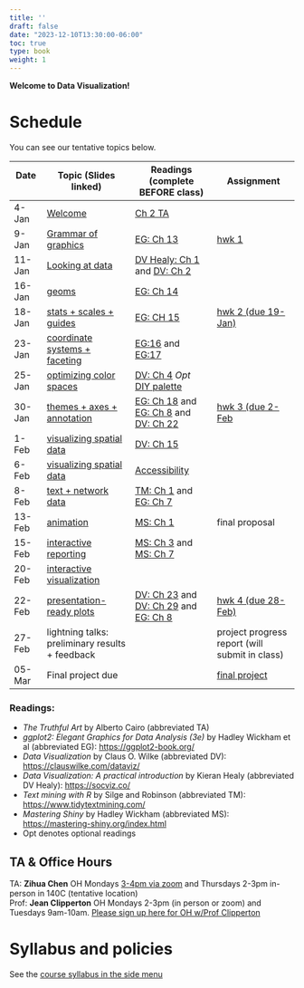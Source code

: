 ```yaml
---
title: ''
draft: false
date: "2023-12-10T13:30:00-06:00"
toc: true
type: book
weight: 1
---
```


**Welcome to Data Visualization!** 

# Schedule 
You can see our tentative topics below. 

| Date &emsp; &emsp;  | Topic (Slides linked)   | Readings (complete BEFORE class)  |   Assignment      | 
| ------ | ----------------------------- | --------------- | --------------- | 
| 4-Jan  | [Welcome](slides/01-intro)  | [Ch 2 TA](https://uchicago.box.com/s/m4k9lktogthqmernmjn1r7gnflews4bg)   |
| 9-Jan  |  [Grammar of graphics](slides/02-grammar-of-graphics)  | [EG: Ch 13](https://ggplot2-book.org/mastery.html)| [hwk 1](/assignments/assign1/)   |     
| 11-Jan | [Looking at data ](slides/03-look-at-data)       |[DV Healy: Ch 1](https://socviz.co/lookatdata.html) and [DV: Ch 2](https://clauswilke.com/dataviz/aesthetic-mapping.html) |                 |
| 16-Jan | [geoms](slides/04-geoms) 	|     [EG: Ch 14](https://ggplot2-book.org/layers.html)          ||
| 18-Jan | [stats + scales + guides ](slides/05-stats-scales-guides)    |[EG: CH 15](https://ggplot2-book.org/scales-guides.html)| [hwk 2 (due 19-Jan)](/assignments/assign2/)       |
| 23-Jan  | [coordinate systems + faceting](slides/06-coordinates-facets)  &nbsp; &nbsp; | [EG:16](https://ggplot2-book.org/coord.html) and [EG:17](https://ggplot2-book.org/facet.html)|
| 25-Jan | [optimizing color spaces ](slides/07-optimizing-color-spaces)       |  [DV: Ch 4](https://clauswilke.com/dataviz/color-basics.html) *Opt* [DIY palette](https://blog.datawrapper.de/colors-for-data-vis-style-guides/)       |
| 30-Jan | [themes + axes + annotation](slides/08-themes-axes-annotations)  |[EG: Ch 18](https://ggplot2-book.org/polishing.html) and [EG: Ch 8](https://ggplot2-book.org/annotations.html) and [DV: Ch 22](https://clauswilke.com/dataviz/figure-titles-captions.html) &emsp; &nbsp; |[hwk 3 (due 2-Feb](/assignments/assign3/)   |
| 1-Feb  |[visualizing spatial data ](slides/11-visualize-spatial-i) |[DV: Ch 15](https://clauswilke.com/dataviz/geospatial-data.html)| |
| 6-Feb  | [visualizing spatial data](slides/12-visualize-spatial-ii)   |[Accessibility](https://medium.com/nightingale/writing-alt-text-for-data-visualization-2a218ef43f81) |            |
| 8-Feb  |  [text + network data](slides/13-visualize-text-network)   |[TM: Ch 1](https://www.tidytextmining.com/tidytext.html) and [EG: Ch 7](https://ggplot2-book.org/networks.html)  |          |
| 13-Feb |[animation  ](slides/14-animation)     | [MS: Ch 1](https://mastering-shiny.org/basic-app.html)          |  final proposal  |
| 15-Feb | [interactive reporting](slides/15-interactive-reporting)   | [MS: Ch 3](https://mastering-shiny.org/basic-reactivity.html) and [MS: Ch 7](https://mastering-shiny.org/action-graphics.html) |         |
| 20-Feb | [interactive visualization](slides/16-interactive-visualization)  | |     |
| 22-Feb |  [presentation-ready plots](slides/09-presentation-ready-plots)   | [DV: Ch 23](https://clauswilke.com/dataviz/balance-data-context.html) and [DV: Ch 29](https://clauswilke.com/dataviz/telling-a-story.html) and [EG: Ch 8](https://socviz.co/refineplots.html) |   [hwk 4 (due 28-Feb)](/assignments/assign4/)      |
| 27-Feb | lightning talks: preliminary results + feedback ||      project progress report (will submit in class)|
| 05-Mar | Final project due             |  | [final project](/assignments/final-project/)|

### Readings:
* *The Truthful Art* by Alberto Cairo (abbreviated TA)
* *ggplot2: Elegant Graphics for Data Analysis (3e)* by Hadley Wickham et al (abbreviated EG): https://ggplot2-book.org/ 
* *Data Visualization* by Claus O. Wilke (abbreviated DV): https://clauswilke.com/dataviz/
* *Data Visualization: A practical introduction* by Kieran Healy (abbreviated DV Healy): https://socviz.co/
* *Text mining with R* by Silge and Robinson (abbreviated TM): https://www.tidytextmining.com/
* *Mastering Shiny* by Hadley Wickham (abbreviated MS): https://mastering-shiny.org/index.html
* Opt denotes optional readings



## TA & Office Hours 
TA: **Zihua Chen** OH Mondays [3-4pm via zoom]( https://uchicago.zoom.us/j/4346795521?pwd=bXNIdW00NWRoRWRMWnVWdDVGR1BxQT09) and Thursdays 2-3pm in-person in 140C (tentative location)  <br>
Prof: **Jean Clipperton** OH Mondays 2-3pm (in person or zoom) and Tuesdays 9am-10am. [Please sign up here for OH w/Prof Clipperton](https://outlook.office365.com/book/ClippertonMACSS@uchicagoedu.onmicrosoft.com/)

# Syllabus and policies
See the [course syllabus in the side menu](/course-syllabus/)